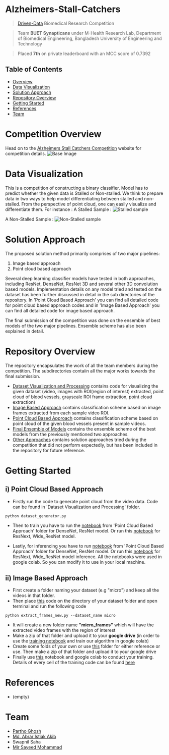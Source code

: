 # Alzheimers-Stall-Catchers

> <a href="https://www.drivendata.org/competitions/">Driven-Data</a> Biomedical Research Competition 

> Team **BUET Synapticans** under M-Health Research Lab, Department of Biomedical Engineering, Bangladesh University of Engineering and Technology

> Placed **7th** on private leaderboard with an MCC score of 0.7392

## Table of Contents

- [Overview](#competition-overview)
- [Data Visualization](#data-Visualization)
- [Solution Approach](#solution-approach)
- [Repository Overview](#repository-overview)
- [Getting Started](#getting-started)
- [References](#reference)
- [Team](#team)

# Competition Overview

Head on to the <a href="https://www.drivendata.org/competitions/65/clog-loss-alzheimers-research/page/207/">Alzheimers Stall Catchers Competition</a> website for competition details.
![Base Image](screenshots/home.png)

# Data Visualization
This is a competition of constructing a binary classifier. Model has to predict whether the given data is Stalled or Non-stalled. We think to prepare data in two ways to help model differentiating between stalled and non-stalled. 
From the perspective of point cloud, one can easily visualize and differentiate them. For instance :
A Stalled Sample : ![Stalled sample](screenshots/stalled.JPG)

A Non-Stalled Sample : ![Non-Stalled sample](screenshots/nonstalled.JPG)


# Solution Approach

The proposed solution method primarily comprises of two major pipelines:
 1. Image based approach 
 2. Point cloud based approach
 
Several deep learning classifier models have tested in both approaches, including ResNet, DenseNet, ResNet 3D and several other 3D convolution based models. Implementation details on any model tried and tested on the dataset has been further discussed in detail in the sub directories of the repository. In 'Point Cloud Based Approach' you can find all detailed code for point cloud based approach codes and in 'Image Based Approach' you can find all detailed code for image based approach.

The final submission of the competition was done on the ensemble of best models of the two major pipelines. Ensemble scheme has also been explained in detail.

# Repository Overview

The repository encapsulates the work of all the team members during the competition. The subdirectories contaiin all the major works towards the final submission.
    
 - <a href="https://github.com/ClockWorkKid/Alzheimers-Stall-Catchers/tree/master/Dataset%20Visualization%20and%20Processing">Dataset Visualization and Processing</a> contains code for visualizing the given dataset (video, images with ROI(region of interest) extracted, point cloud of blood vessels, grayscale ROI frame extraction, point cloud extraction)
 - <a href="https://github.com/ClockWorkKid/Alzheimers-Stall-Catchers/tree/master/Image%20Based%20Approach">Image Based Approach</a> contains classification scheme based on image frames extracted from each sample video ROI.
 - <a href="https://github.com/ClockWorkKid/Alzheimers-Stall-Catchers/tree/master/Point%20Cloud%20Based%20Approach">Point Cloud Based Approach</a> contains classification scheme based on point cloud of the given blood vessels present in sample videos.
 - <a href="https://github.com/ClockWorkKid/Alzheimers-Stall-Catchers/tree/master/Final%20Ensemble%20of%20Models">Final Ensemble of Models</a> contains the ensemble scheme of the best models from the previously mentioned two approaches.
 - <a href="https://github.com/ClockWorkKid/Alzheimers-Stall-Catchers/tree/master/Other%20Approaches">Other Approaches</a> contains solution approaches tried during the competition that did not perform expectedly, but has been included in the repository for future reference.

# Getting Started


## i) Point Cloud Based Approach
- Firstly run the code to generate point cloud from the video data. Code can be found in 'Dataset Visualization and Processing' folder.
```bash
python dataset_generator.py
```
- Then to train you have to run the <a href="https://github.com/ClockWorkKid/Alzheimers-Stall-Catchers/blob/master/Point%20Cloud%20Based%20Approach/Pointcloud_training_resnet_densenet.ipynb">notebook</a> from 'Point Cloud Based Approach' folder for DenseNet, ResNet model. Or run this <a href="https://github.com/ClockWorkKid/Alzheimers-Stall-Catchers/blob/master/Point%20Cloud%20Based%20Approach/Train_3DptCloud_clsballoss.ipynb">notebook</a> for ResNext, Wide_ResNet model. 

- Lastly, for inferencing you have to run <a href="https://github.com/ClockWorkKid/Alzheimers-Stall-Catchers/blob/master/Point%20Cloud%20Based%20Approach/Pointcloud_inference_resnet_densenet.ipynb">notebook</a> from 'Point Cloud Based Approach' folder for DenseNet, ResNet model. Or run this <a href="https://github.com/ClockWorkKid/Alzheimers-Stall-Catchers/blob/master/Point%20Cloud%20Based%20Approach/Inference_3DptCloud.ipynb">notebook</a> for ResNext, Wide_ResNet model inference. All the notebooks were used in google colab. So you can modify it to use in your local machine. 

## ii) Image Based Approach
- First create a folder naming your dataset (e.g "micro") and keep all the videos in that folder.
- Then place [this](https://github.com/iampartho/Alzheimers-Stall-Catchers/blob/master/Image%20Based%20Approach/extract_frames_new.py) code on the directory of your dataset folder and open terminal and run the following code
```
python extract_frames_new.py --dataset_name micro
```
- It will create a new folder name **"micro_frames"** which will have the extracted video frames with the region of interest
- Make a zip of that folder and upload it to your **google drive** (in order to use the [training notebook](https://github.com/iampartho/Alzheimers-Stall-Catchers/blob/master/Image%20Based%20Approach/training_notebook.ipynb) and train our algorithm in google colab)
- Create some folds of your own or use [this](https://github.com/iampartho/Alzheimers-Stall-Catchers/tree/master/Image%20Based%20Approach/traintestlist) folder for either reference or use. Then make a zip of that folder and upload it to your google drive
- Finally use [this](https://github.com/iampartho/Alzheimers-Stall-Catchers/blob/master/Image%20Based%20Approach/training_notebook.ipynb) notebook and google colab to conduct your training. Details of every cell of the training code can be found [here](https://github.com/iampartho/Alzheimers-Stall-Catchers/blob/master/Image%20Based%20Approach/README.md)



# References

- (empty)

# Team

- <a href="https://github.com/iampartho">Partho Ghosh</a>
- <a href="https://github.com/aia39">Md. Abrar Istiak Akib</a>
- Swapnil Saha
- <a href="https://github.com/ClockWorkKid">Mir Sayeed Mohammad</a>







